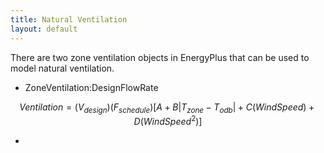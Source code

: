 ```yaml
---
title: Natural Ventilation
layout: default
---
```


There are two zone ventilation objects in EnergyPlus that can be used to model natural ventilation.

* ZoneVentilation:DesignFlowRate

$$Ventilation = (V_{design}) (F_{schedule})[A + B |T_{zone} - T_{odb}| + C (WindSpeed) + D (WindSpeed^2)]$$


* 

